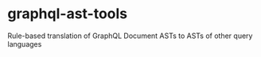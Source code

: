 # graphql-ast-tools
Rule-based translation of GraphQL Document ASTs to ASTs of other query languages
